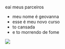 eai meus parceiros 

 - meu nome é geovanna
 - esse é meu novo curso
 - to cansada
 - e to morrendo de fome
 
 
 
 
 
 
 
 
 
 
 
![](https://media.tenor.com/A1Ts3Jlj4zYAAAAd/kobayashi-dragon-maid-kanna.gif) 
